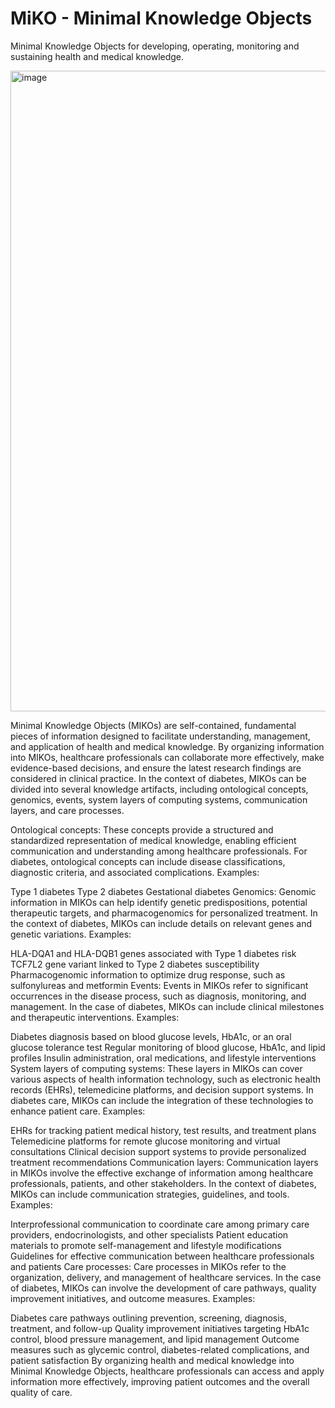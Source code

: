 # MiKO - Minimal Knowledge Objects

Minimal Knowledge Objects for developing, operating, monitoring and sustaining health and medical knowledge.

<img width="1025" alt="image" src="https://user-images.githubusercontent.com/70061343/203303201-b81ada21-f045-4cb5-b50c-7d054ce7a730.png">

Minimal Knowledge Objects (MIKOs) are self-contained, fundamental pieces of information designed to facilitate understanding, management, and application of health and medical knowledge. By organizing information into MIKOs, healthcare professionals can collaborate more effectively, make evidence-based decisions, and ensure the latest research findings are considered in clinical practice. In the context of diabetes, MIKOs can be divided into several knowledge artifacts, including ontological concepts, genomics, events, system layers of computing systems, communication layers, and care processes.

Ontological concepts:
These concepts provide a structured and standardized representation of medical knowledge, enabling efficient communication and understanding among healthcare professionals. For diabetes, ontological concepts can include disease classifications, diagnostic criteria, and associated complications.
Examples:

Type 1 diabetes
Type 2 diabetes
Gestational diabetes
Genomics:
Genomic information in MIKOs can help identify genetic predispositions, potential therapeutic targets, and pharmacogenomics for personalized treatment. In the context of diabetes, MIKOs can include details on relevant genes and genetic variations.
Examples:

HLA-DQA1 and HLA-DQB1 genes associated with Type 1 diabetes risk
TCF7L2 gene variant linked to Type 2 diabetes susceptibility
Pharmacogenomic information to optimize drug response, such as sulfonylureas and metformin
Events:
Events in MIKOs refer to significant occurrences in the disease process, such as diagnosis, monitoring, and management. In the case of diabetes, MIKOs can include clinical milestones and therapeutic interventions.
Examples:

Diabetes diagnosis based on blood glucose levels, HbA1c, or an oral glucose tolerance test
Regular monitoring of blood glucose, HbA1c, and lipid profiles
Insulin administration, oral medications, and lifestyle interventions
System layers of computing systems:
These layers in MIKOs can cover various aspects of health information technology, such as electronic health records (EHRs), telemedicine platforms, and decision support systems. In diabetes care, MIKOs can include the integration of these technologies to enhance patient care.
Examples:

EHRs for tracking patient medical history, test results, and treatment plans
Telemedicine platforms for remote glucose monitoring and virtual consultations
Clinical decision support systems to provide personalized treatment recommendations
Communication layers:
Communication layers in MIKOs involve the effective exchange of information among healthcare professionals, patients, and other stakeholders. In the context of diabetes, MIKOs can include communication strategies, guidelines, and tools.
Examples:

Interprofessional communication to coordinate care among primary care providers, endocrinologists, and other specialists
Patient education materials to promote self-management and lifestyle modifications
Guidelines for effective communication between healthcare professionals and patients
Care processes:
Care processes in MIKOs refer to the organization, delivery, and management of healthcare services. In the case of diabetes, MIKOs can involve the development of care pathways, quality improvement initiatives, and outcome measures.
Examples:

Diabetes care pathways outlining prevention, screening, diagnosis, treatment, and follow-up
Quality improvement initiatives targeting HbA1c control, blood pressure management, and lipid management
Outcome measures such as glycemic control, diabetes-related complications, and patient satisfaction
By organizing health and medical knowledge into Minimal Knowledge Objects, healthcare professionals can access and apply information more effectively, improving patient outcomes and the overall quality of care.
